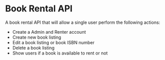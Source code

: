 # Book Rental API
A book rental API that will allow a single user perform the following actions:

* Create a Admin and Renter account
* Create new book listing
* Edit a book listing or book ISBN number
* Delete a book listing
* Show users if a book is available to rent or not
